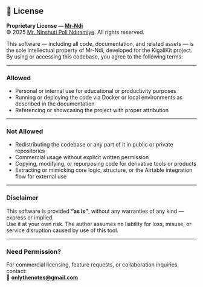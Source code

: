 ## 📄 License

**Proprietary License — [Mr-Ndi](https://github.com/Mr-Ndi)**  
© 2025 [Mr. Ninshuti Poli Ndiramiye](https://mr-ndi.github.io/me/). All rights reserved.

This software — including all code, documentation, and related assets — is the sole intellectual property of Mr-Ndi, developed for the KigaliKit project. By using or accessing this codebase, you agree to the following terms:

---

### Allowed

- Personal or internal use for educational or productivity purposes
- Running or deploying the code via Docker or local environments as described in the documentation
- Referencing or showcasing the project with proper attribution

---

### Not Allowed

- Redistributing the codebase or any part of it in public or private repositories
- Commercial usage without explicit written permission
- Copying, modifying, or repurposing code for derivative tools or products
- Extracting or mimicking core logic, structure, or the Airtable integration flow for external use

---

### Disclaimer

This software is provided **“as is”**, without any warranties of any kind — express or implied.  
Use it at your own risk. The author assumes no liability for loss, misuse, or service disruption caused by use of this tool.

---

### Need Permission?

For commercial licensing, feature requests, or collaboration inquiries, contact:  
📧 **onlythenotes@gmail.com**
